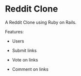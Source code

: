 # Reddit Clone

A Reddit Clone using Ruby on Rails.

Features:

* Users

* Submit links

* Vote on links

* Comment on links

